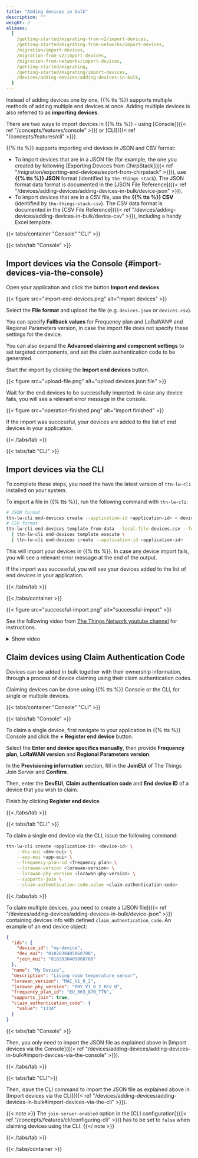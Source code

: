 ```yaml
---
title: "Adding devices in bulk"
description: ""
weight: 3
aliases:
  [
    /getting-started/migrating-from-v2/import-devices,
    /getting-started/migrating-from-networks/import-devices,
    /migration/import-devices,
    /migration-from-v2/import-devices,
    /migration-from-networks/import-devices,
    /getting-started/migrating,
    /getting-started/migrating/import-devices,
    /devices/adding-devices/adding-devices-in-bulk,
  ]
---
```


Instead of adding devices one by one, {{% tts %}} supports multiple methods of adding multiple end devices at once. Adding multiple devices is also referred to as **importing devices**.

<!--more-->

There are two ways to import devices in {{% tts %}} - using [Console]({{< ref "/concepts/features/console" >}}) or [CLI]({{< ref "/concepts/features/cli" >}}).

{{% tts %}} supports importing end devices in JSON and CSV format:

- To import devices that are in a JSON file (for example, the one you created by following [Exporting Devices from ChirpStack]({{< ref "/migration/exporting-end-devices/export-from-chirpstack" >}})), use **{{% tts %}} JSON** format (identified by `the-things-stack`). The JSON format data format is documented in the [JSON File Reference]({{< ref "/devices/adding-devices/adding-devices-in-bulk/device-json" >}}).
- To import devices that are in a CSV file, use the **{{% tts %}} CSV** (identified by `the-things-stack-csv`). The CSV data format is documented in the [CSV File Reference]({{< ref "/devices/adding-devices/adding-devices-in-bulk/device-csv" >}}), including a handy Excel template.

{{< tabs/container "Console" "CLI" >}}

{{< tabs/tab "Console" >}}

## Import devices via the Console {#import-devices-via-the-console}

Open your application and click the button **Import end devices**

{{< figure src="import-end-devices.png" alt="import devices" >}}

Select the **File format** and upload the file (e.g. `devices.json` or `devices.csv`).

You can specify **Fallback values** for Frequency plan and LoRaWAN® and Regional Parameters version, in case the import file does not specify these settings for the device.

You can also expand the **Advanced claiming and component settings** to set targeted components, and set the claim authentication code to be generated.

Start the import by clicking the **Import end devices** button.

{{< figure src="upload-file.png" alt="upload devices.json file" >}}

Wait for the end devices to be successfully imported. In case any device fails, you will see a relevant error message in the console.

{{< figure src="operation-finished.png" alt="import finished" >}}

If the import was successful, your devices are added to the list of end devices in your application.

{{< /tabs/tab >}}

{{< tabs/tab "CLI" >}}

## Import devices via the CLI

To complete these steps, you need the have the latest version of `ttn-lw-cli` installed on your system.

To import a file in {{% tts %}}, run the following command with `ttn-lw-cli`:

```bash
# JSON format
ttn-lw-cli end-devices create --application-id <application-id> < devices.json
# CSV format
ttn-lw-cli end-devices template from-data --local-file devices.csv --format-id the-things-stack-csv \
  | ttn-lw-cli end-devices template execute \
  | ttn-lw-cli end-devices create --application-id <application-id>
```

This will import your devices in {{% tts %}}. In case any device import fails, you will see a relevant error message at the end of the output.

If the import was successful, you will see your devices added to the list of end devices in your application.

{{< /tabs/tab >}}

{{< /tabs/container >}}

{{< figure src="successful-import.png" alt="successful-import" >}}

See the following video from [The Things Network youtube channel](https://youtu.be/ouz-VuiosU4) for instructions.

<details><summary>Show video</summary>
{{< youtube "ouz-VuiosU4" >}}
</details>

## Claim devices using Claim Authentication Code

Devices can be added in bulk together with their ownership information, through a process of device claiming using their claim authentication codes.

Claiming devices can be done using {{% tts %}} Console or the CLI, for single or multiple devices.

{{< tabs/container "Console" "CLI" >}}

{{< tabs/tab "Console" >}}

To claim a single device, first navigate to your application in {{% tts %}} Console and click the **+ Register end device** button.

Select the **Enter end device specifics manually**, then provide **Frequency plan**, **LoRaWAN version** and **Regional Parameters version**.

In the **Provisioning information** section, fill in the **JoinEUI** of The Things Join Server and **Confirm**.

Then, enter the **DevEUI**, **Claim authentication code** and **End device ID** of a device that you wish to claim.

Finish by clicking **Register end device**.

{{< /tabs/tab >}}

{{< tabs/tab "CLI" >}}

To claim a single end device via the CLI, issue the following command:

```bash
ttn-lw-cli create <application-id> <device-id> \
    --dev-eui <dev-eui> \
    --app-eui <app-eui> \
    --frequency-plan-id <frequency plan> \
    --lorawan-version <lorawan-version> \
    --lorawan-phy-version <lorawan-phy-version> \
    --supports-join \
    --claim-authentication-code.value <claim-authentication-code>
```

{{< /tabs/tab >}}

To claim multiple devices, you need to create a [JSON file]({{< ref "/devices/adding-devices/adding-devices-in-bulk/device-json" >}}) containing devices info with defined `claim_authentication_code`. An example of an end device object:

```json
{
  "ids": {
    "device_id": "my-device",
    "dev_eui": "0102030405060708",
    "join_eui": "0102030405060708"
  },
  "name": "My Device",
  "description": "Living room temperature sensor",
  "lorawan_version": "MAC_V1_0_2",
  "lorawan_phy_version": "PHY_V1_0_2_REV_B",
  "frequency_plan_id": "EU_863_870_TTN",
  "supports_join": true,
  "claim_authentication_code": {
    "value": "1234"
  }
}
```

{{< tabs/tab "Console" >}}

Then, you only need to import the JSON file as explained above in [Import devices via the Console]({{< ref "/devices/adding-devices/adding-devices-in-bulk#import-devices-via-the-console" >}}).

{{< /tabs/tab >}}

{{< tabs/tab "CLI">}}

Then, issue the CLI command to import the JSON file as explained above in [Import devices via the CLI]({{< ref "/devices/adding-devices/adding-devices-in-bulk#import-devices-via-the-cli" >}}).

{{< note >}} The `join-server-enabled` option in the [CLI configuration]({{< ref "/concepts/features/cli/configuring-cli" >}}) has to be set to `false` when claiming devices using the CLI. {{</ note >}}

{{< /tabs/tab >}}

{{< /tabs/container >}}
